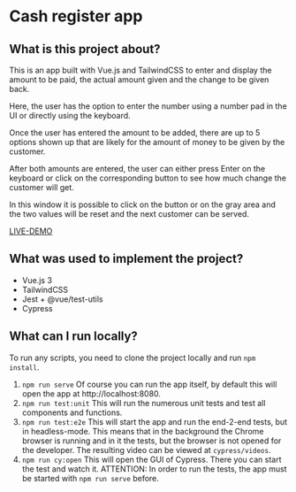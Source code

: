 # Cash register app

## What is this project about?

This is an app built with Vue.js and TailwindCSS to enter and display the amount to be paid, the actual amount given and the change to be given back.

Here, the user has the option to enter the number using a number pad in the UI or directly using the keyboard.

Once the user has entered the amount to be added, there are up to 5 options shown up that are likely for the amount of money to be given by the customer.

After both amounts are entered, the user can either press Enter on the keyboard or click on the corresponding button to see how much change the customer will get.

In this window it is possible to click on the button or on the gray area and the two values will be reset and the next customer can be served.

[LIVE-DEMO](https://dbarczewski.github.io/Cashier-Register-App/)

## What was used to implement the project?

- Vue.js 3
- TailwindCSS
- Jest + @vue/test-utils
- Cypress

## What can I run locally?

To run any scripts, you need to clone the project locally and run `npm install`.

1. `npm run serve` Of course you can run the app itself, by default this will open the app at http://localhost:8080.
2. `npm run test:unit` This will run the numerous unit tests and test all components and functions.
3. `npm run test:e2e` This will start the app and run the end-2-end tests, but in headless-mode. This means that in the background the Chrome browser is running and in it the tests, but the browser is not opened for the developer. The resulting video can be viewed at `cypress/videos`.
4. `npm run cy:open` This will open the GUI of Cypress. There you can start the test and watch it. ATTENTION: In order to run the tests, the app must be started with `npm run serve` before.
